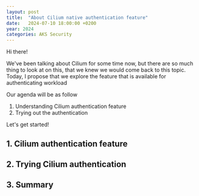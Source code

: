 ```yaml
---
layout: post
title:  "About Cilium native authentication feature"
date:   2024-07-10 18:00:00 +0200
year: 2024
categories: AKS Security
---
```


Hi there!

We've been talking about Cilium for some time now, but there are so much thing to look at on this, that we knew we would come back to this topic.
Today, I propose that we explore the feature that is available for authenticating workload 

Our agenda will be as follow

1. Understanding Cilium authentication feature
2. Trying out the authentication

Let's get started!

## 1. Cilium authentication feature


## 2. Trying Cilium authentication





## 3. Summary



